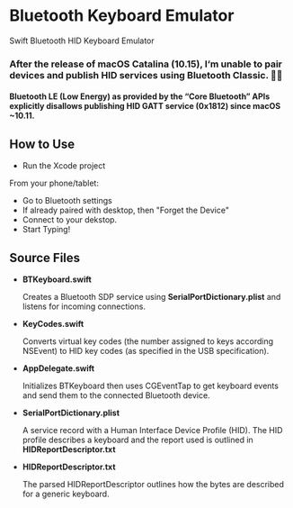# Bluetooth Keyboard Emulator
Swift Bluetooth HID Keyboard Emulator

### After the release of macOS Catalina (10.15), I‘m unable to pair devices and publish HID services using Bluetooth Classic. 🤷‍♂️

#### Bluetooth LE (Low Energy) as provided by the “Core Bluetooth” APIs explicitly disallows publishing HID GATT service (0x1812) since macOS ~10.11. 

## How to Use

- Run the Xcode project

From your phone/tablet:

- Go to Bluetooth settings
- If already paired with desktop, then "Forget the Device"
- Connect to your dekstop.
- Start Typing!

## Source Files

- **BTKeyboard.swift**

  Creates a Bluetooth SDP service using **SerialPortDictionary.plist** and listens for incoming connections.

- **KeyCodes.swift**

  Converts virtual key codes (the number assigned to keys according NSEvent) to HID key codes (as specified in the USB specification).

- **AppDelegate.swift**

  Initializes BTKeyboard then uses CGEventTap to get keyboard events and send them to the connected Bluetooth device.

- **SerialPortDictionary.plist**

  A service record with a Human Interface Device Profile (HID). The HID profile describes a keyboard and the report used is outlined in **HIDReportDescriptor.txt**

- **HIDReportDescriptor.txt**

  The parsed HIDReportDescriptor outlines how the bytes are described for a generic keyboard. 
